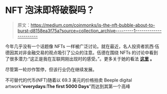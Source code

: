 # NFT 泡沫即将破裂吗？

> 原文：<https://medium.com/coinmonks/is-the-nft-bubble-about-to-burst-d8158ea3f75a?source=collection_archive---------1----------------------->

今年几乎没有一个话题像 NFTs 一样被广泛讨论。就在最近，名人投资者凯西·伍德因其对非金融交易的观点吸引了公众的注意。伍德在围绕 NFTs 的讨论中看到了很多潜力:“这正是我在互联网刚出现时的感受。”。更多关于她的看法 [**这里**](/coinmonks/cathie-wood-nfts-are-like-the-internet-31e503cb6432) **。**

尽管第一轮炒作暂停，但该行业仍在继续发展。

不可替代的代币(NFT)随着以 69.3 美元的价格拍卖 Beeple digital artwork“**everydays:The first 5000 Days**”而达到其第一个高峰